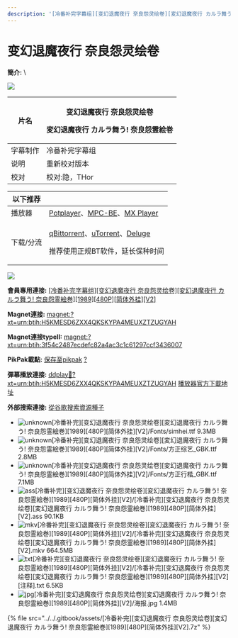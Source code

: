 ```yaml
---
description: '[冷番补完字幕组][变幻退魔夜行 奈良怨灵绘卷][変幻退魔夜行 カルラ舞う! 奈良怨霊絵巻][1989][480P][简体外挂][V2]'
---
```


# 变幻退魔夜行 奈良怨灵绘卷



**簡介:** \


&#x20;  ![](https://s1.ax1x.com/2018/08/04/PBINKx.jpg)

&#x20;

| 片名   | <p>变幻退魔夜行 奈良怨灵绘卷</p><p>変幻退魔夜行 カルラ舞う! 奈良怨霊絵巻</p> |
| ---- | ----------------------------------------------- |
| 字幕制作 | 冷番补完字幕组                                         |
| 说明   | 重新校对版本                                          |
| 校对   | 校对:隐，THor                                       |

&#x20;

| 以下推荐  |                                                                                                                                                                                                                                              |
| ----- | -------------------------------------------------------------------------------------------------------------------------------------------------------------------------------------------------------------------------------------------- |
| 播放器   | [Potplayer](https://potplayer.daum.net/)、[MPC-BE](https://sourceforge.net/projects/mpcbe/)、[MX Player](https://www.lanzous.com/b688551)                                                                                                      |
| 下载/分流 | <p><a href="https://github.com/c0re100/qBittorrent-Enhanced-Edition/releases">qBittorrent</a>、<a href="https://hungryxhz.lanzouu.com/iUAtd058gd4h">uTorrent</a>、<a href="https://deluge-torrent.org/">Deluge</a></p><p>推荐使用正规BT软件，延长保种时间</p> |

&#x20;

![](https://s1.ax1x.com/2022/05/13/Oy8ZGT.jpg)

**會員專用連接:** [\[冷番补完字幕组\]\[变幻退魔夜行 奈良怨灵绘卷\]\[変幻退魔夜行 カルラ舞う! 奈良怨霊絵巻\]\[1989\]\[480P\]\[简体外挂\]\[V2\]](https://dl.dmhy.org/2022/10/25/3f54c2487ecdefc82a4ac3c1c61297ccf3436007.torrent)

**Magnet連接:** [magnet:?xt=urn:btih:H5KMESD6ZXX4QKSKYPA4MEUXZTZUGYAH](https://magnet/?xt=urn:btih:H5KMESD6ZXX4QKSKYPA4MEUXZTZUGYAH\&dn=\&tr=http%3A%2F%2F104.143.10.186%3A8000%2Fannounce\&tr=udp%3A%2F%2F104.143.10.186%3A8000%2Fannounce\&tr=http%3A%2F%2Ftracker.openbittorrent.com%3A80%2Fannounce\&tr=http%3A%2F%2Ftracker3.itzmx.com%3A6961%2Fannounce\&tr=http%3A%2F%2Ftracker4.itzmx.com%3A2710%2Fannounce\&tr=http%3A%2F%2Ftracker.publicbt.com%3A80%2Fannounce\&tr=http%3A%2F%2Ftracker.prq.to%2Fannounce\&tr=http%3A%2F%2Fopen.acgtracker.com%3A1096%2Fannounce\&tr=https%3A%2F%2Ft-115.rhcloud.com%2Fonly\_for\_ylbud\&tr=http%3A%2F%2Ftracker1.itzmx.com%3A8080%2Fannounce\&tr=http%3A%2F%2Ftracker2.itzmx.com%3A6961%2Fannounce\&tr=udp%3A%2F%2Ftracker1.itzmx.com%3A8080%2Fannounce\&tr=udp%3A%2F%2Ftracker2.itzmx.com%3A6961%2Fannounce\&tr=udp%3A%2F%2Ftracker3.itzmx.com%3A6961%2Fannounce\&tr=udp%3A%2F%2Ftracker4.itzmx.com%3A2710%2Fannounce\&tr=http%3A%2F%2Fnyaa.tracker.wf%3A7777%2Fannounce)

**Magnet連接typeII:** [magnet:?xt=urn:btih:3f54c2487ecdefc82a4ac3c1c61297ccf3436007](https://magnet/?xt=urn:btih:3f54c2487ecdefc82a4ac3c1c61297ccf3436007)

**PikPak載點:** [保存至pikpak](https://drive.mypikpak.com/landing?\_\_add\_url=magnet:?xt=urn:btih:3f54c2487ecdefc82a4ac3c1c61297ccf3436007&\_\_source=dmhy&\_\_campaign=detail\&login=oauth) [?](https://www.mypikpak.com/)

**彈幕播放連接:** [ddplay:magnet:?xt=urn:btih:H5KMESD6ZXX4QKSKYPA4MEUXZTZUGYAH](ddplay:magnet:?xt=urn:btih:H5KMESD6ZXX4QKSKYPA4MEUXZTZUGYAH\&dn=\&tr=http%3A%2F%2F104.143.10.186%3A8000%2Fannounce\&tr=udp%3A%2F%2F104.143.10.186%3A8000%2Fannounce\&tr=http%3A%2F%2Ftracker.openbittorrent.com%3A80%2Fannounce\&tr=http%3A%2F%2Ftracker3.itzmx.com%3A6961%2Fannounce\&tr=http%3A%2F%2Ftracker4.itzmx.com%3A2710%2Fannounce\&tr=http%3A%2F%2Ftracker.publicbt.com%3A80%2Fannounce\&tr=http%3A%2F%2Ftracker.prq.to%2Fannounce\&tr=http%3A%2F%2Fopen.acgtracker.com%3A1096%2Fannounce\&tr=https%3A%2F%2Ft-115.rhcloud.com%2Fonly\_for\_ylbud\&tr=http%3A%2F%2Ftracker1.itzmx.com%3A8080%2Fannounce\&tr=http%3A%2F%2Ftracker2.itzmx.com%3A6961%2Fannounce\&tr=udp%3A%2F%2Ftracker1.itzmx.com%3A8080%2Fannounce\&tr=udp%3A%2F%2Ftracker2.itzmx.com%3A6961%2Fannounce\&tr=udp%3A%2F%2Ftracker3.itzmx.com%3A6961%2Fannounce\&tr=udp%3A%2F%2Ftracker4.itzmx.com%3A2710%2Fannounce\&tr=http%3A%2F%2Fnyaa.tracker.wf%3A7777%2Fannounce) [播放器官方下載地址](http://www.dandanplay.com/?from=dmhy)

**外部搜索連接:** [從谷歌搜索資源種子](https://www.google.com/search?oe=utf-8\&q=3f54c2487ecdefc82a4ac3c1c61297ccf3436007)



* ![unknown](https://share.dmhy.org/images/icon/unknown.gif)\[冷番补完]\[变幻退魔夜行 奈良怨灵绘卷]\[変幻退魔夜行 カルラ舞う! 奈良怨霊絵巻]\[1989]\[480P]\[简体外挂]\[V2]/Fonts/simhei.ttf 9.3MB
* ![unknown](https://share.dmhy.org/images/icon/unknown.gif)\[冷番补完]\[变幻退魔夜行 奈良怨灵绘卷]\[変幻退魔夜行 カルラ舞う! 奈良怨霊絵巻]\[1989]\[480P]\[简体外挂]\[V2]/Fonts/方正综艺\_GBK.ttf 2.8MB
* ![unknown](https://share.dmhy.org/images/icon/unknown.gif)\[冷番补完]\[变幻退魔夜行 奈良怨灵绘卷]\[変幻退魔夜行 カルラ舞う! 奈良怨霊絵巻]\[1989]\[480P]\[简体外挂]\[V2]/Fonts/方正行楷\_GBK.ttf 7.1MB
* ![ass](https://share.dmhy.org/images/icon/ass.gif)\[冷番补完]\[变幻退魔夜行 奈良怨灵绘卷]\[変幻退魔夜行 カルラ舞う! 奈良怨霊絵巻]\[1989]\[480P]\[简体外挂]\[V2]/\[冷番补完]\[变幻退魔夜行 奈良怨灵绘卷]\[変幻退魔夜行 カルラ舞う! 奈良怨霊絵巻]\[1989]\[480P]\[简体外挂]\[V2].ass 90.1KB
* ![mkv](https://share.dmhy.org/images/icon/mkv.gif)\[冷番补完]\[变幻退魔夜行 奈良怨灵绘卷]\[変幻退魔夜行 カルラ舞う! 奈良怨霊絵巻]\[1989]\[480P]\[简体外挂]\[V2]/\[冷番补完]\[变幻退魔夜行 奈良怨灵绘卷]\[変幻退魔夜行 カルラ舞う! 奈良怨霊絵巻]\[1989]\[480P]\[简体外挂]\[V2].mkv 664.5MB
* ![txt](https://share.dmhy.org/images/icon/txt.gif)\[冷番补完]\[变幻退魔夜行 奈良怨灵绘卷]\[変幻退魔夜行 カルラ舞う! 奈良怨霊絵巻]\[1989]\[480P]\[简体外挂]\[V2]/\[冷番补完]\[变幻退魔夜行 奈良怨灵绘卷]\[変幻退魔夜行 カルラ舞う! 奈良怨霊絵巻]\[1989]\[480P]\[简体外挂]\[V2]\[注释].txt 6.5KB
* ![jpg](https://share.dmhy.org/images/icon/jpg.gif)\[冷番补完]\[变幻退魔夜行 奈良怨灵绘卷]\[変幻退魔夜行 カルラ舞う! 奈良怨霊絵巻]\[1989]\[480P]\[简体外挂]\[V2]/海报.jpg 1.4MB

{% file src="../../.gitbook/assets/[冷番补完][变幻退魔夜行 奈良怨灵绘卷][変幻退魔夜行 カルラ舞う! 奈良怨霊絵巻][1989][480P][简体外挂][V2].7z" %}
